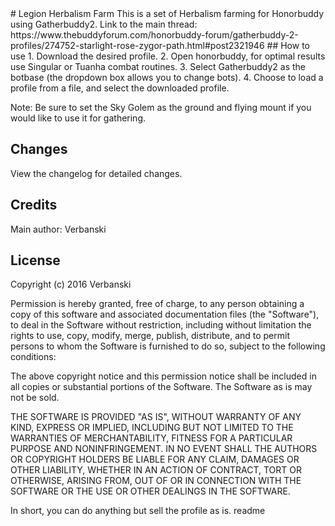 <snippet>
  <content>
# Legion Herbalism Farm
This is a set of Herbalism farming for Honorbuddy using Gatherbuddy2. Link to the main thread: https://www.thebuddyforum.com/honorbuddy-forum/gatherbuddy-2-profiles/274752-starlight-rose-zygor-path.html#post2321946
## How to use
1. Download the desired profile.
2. Open honorbuddy, for optimal results use Singular or Tuanha combat routines.
3. Select Gatherbuddy2 as the botbase (the dropdown box allows you to change bots).
4. Choose to load a profile from a file, and select the downloaded profile.

Note: Be sure to set the Sky Golem as the ground and flying mount if you would like to use it for gathering.
## Changes
View the changelog for detailed changes.
## Credits
Main author: Verbanski
## License
Copyright (c) 2016 Verbanski

Permission is hereby granted, free of charge, to any person obtaining a copy of this software and associated documentation files (the "Software"), to deal in the Software without restriction, including without limitation the rights to use, copy, modify, merge, publish, distribute, and to permit persons to whom the Software is furnished to do so, subject to the following conditions:

The above copyright notice and this permission notice shall be included in all copies or substantial portions of the Software. The Software as is may not be sold.

THE SOFTWARE IS PROVIDED "AS IS", WITHOUT WARRANTY OF ANY KIND, EXPRESS OR IMPLIED, INCLUDING BUT NOT LIMITED TO THE WARRANTIES OF MERCHANTABILITY, FITNESS FOR A PARTICULAR PURPOSE AND NONINFRINGEMENT. IN NO EVENT SHALL THE AUTHORS OR COPYRIGHT HOLDERS BE LIABLE FOR ANY CLAIM, DAMAGES OR OTHER LIABILITY, WHETHER IN AN ACTION OF CONTRACT, TORT OR OTHERWISE, ARISING FROM, OUT OF OR IN CONNECTION WITH THE SOFTWARE OR THE USE OR OTHER DEALINGS IN THE SOFTWARE.


In short, you can do anything but sell the profile as is.
</content>
  <tabTrigger>readme</tabTrigger>
</snippet>